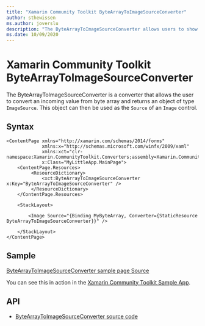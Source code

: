 ```yaml
---
title: "Xamarin Community Toolkit ByteArrayToImageSourceConverter"
author: sthewissen
ms.author: joverslu
description: "The ByteArrayToImageSourceConverter allows users to show an image based on a byte array."
ms.date: 10/09/2020
---
```


# Xamarin Community Toolkit ByteArrayToImageSourceConverter

The ByteArrayToImageSourceConverter is a converter that allows the user to convert an incoming value from byte array and returns an object of type `ImageSource`. This object can then be used as the `Source` of an `Image` control.

## Syntax

```xaml
<ContentPage xmlns="http://xamarin.com/schemas/2014/forms"
             xmlns:x="http://schemas.microsoft.com/winfx/2009/xaml"
             xmlns:xct="clr-namespace:Xamarin.CommunityToolkit.Converters;assembly=Xamarin.CommunityToolkit"
             x:Class="MyLittleApp.MainPage">
    <ContentPage.Resources>
         <ResourceDictionary>
             <xct:ByteArrayToImageSourceConverter x:Key="ByteArrayToImageSourceConverter" />
         </ResourceDictionary>
    </ContentPage.Resources>

    <StackLayout>

        <Image Source="{Binding MyByteArray, Converter={StaticResource ByteArrayToImageSourceConverter}}" />

    </StackLayout>
</ContentPage>
```

## Sample

[ByteArrayToImageSourceConverter sample page Source](https://github.com/xamarin/XamarinCommunityToolkit/blob/main/samples/XCT.Sample/Pages/Converters/ByteArrayToImageSourcePage.xaml)

You can see this in action in the [Xamarin Community Toolkit Sample App](https://github.com/xamarin/XamarinCommunityToolkit).

## API

* [ByteArrayToImageSourceConverter source code](https://github.com/xamarin/XamarinCommunityToolkit/blob/main/XamarinCommunityToolkit/Converters/ByteArrayToImageSourceConverter.shared.cs)
